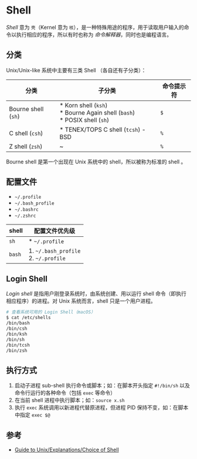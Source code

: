 # Shell

_Shell_ 意为 `壳`（Kernel 意为 `核`），是一种特殊用途的程序，用于读取用户输入的命令以执行相应的程序，所以有时也称为 _命令解释器_，同时也是编程语言。

## 分类

Unix/Unix-like 系统中主要有三类 Shell （各自还有子分类）：

| 分类                | 子分类                                                                            | 命令提示符 |
| ------------------- | --------------------------------------------------------------------------------- | ---------- |
| Bourne shell (`sh`) | * Korn shell (`ksh`) <br> * Bourne Again shell (`bash`) <br> * POSIX shell (`sh`) | `$`        |
| C shell (`csh`)     | * TENEX/TOPS C shell (`tcsh`) - BSD                                               | `%`        |
| Z shell (`zsh`)     | ~                                                                                 | `%`        |

Bourne shell 是第一个出现在 Unix 系统中的 shell，所以被称为标准的 shell 。

## 配置文件

* `~/.profile`
* `~/.bash_profile`
* `~/.bashrc`
* `~/.zshrc`

| shell  | 配置文件优先级                            |
| ------ | ----------------------------------------- |
| `sh`   | * `~/.profile`                            |
| `bash` | 1. `~/.bash_profile` <br> 2. `~/.profile` |

## Login Shell

_Login shell_ 是指用户刚登录系统时，由系统创建、用以运行 shell 命令（即执行相应程序）的进程。对 Unix 系统而言，shell 只是一个用户进程。

```sh
# 查看系统可用的 Login Shell（macOS）
$ cat /etc/shells
/bin/bash
/bin/csh
/bin/ksh
/bin/sh
/bin/tcsh
/bin/zsh
```

## 执行方式

1. 启动子进程 sub-shell 执行命令或脚本；如：在脚本开头指定 `#!/bin/sh` 以及命令行运行的各种命令（包括 `exec` 等命令）
2. 在当前 shell 进程中执行脚本；如：`source x.sh`
3. 执行 `exec` 系统调用以新进程代替原进程，但进程 PID 保持不变，如：在脚本中指定 `exec $@`

## 参考

* [Guide to Unix/Explanations/Choice of Shell](https://en.wikibooks.org/wiki/Guide_to_Unix/Explanations/Choice_of_Shell)